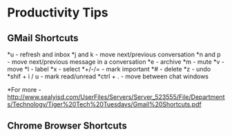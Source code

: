 
# Productivity Tips

## GMail Shortcuts

*u - refresh and inbox
*j and k - move next/previous conversation
*n and p  - move next/previous message in a conversation
*e - archive
*m - mute
*v - move
*l - label
*x - select
*+/-/= - mark important
*\# - delete
*z - undo
*shif + i / u - mark read/unread
*ctrl + . - move between chat windows

*For more - http://www.sealyisd.com/UserFiles/Servers/Server_523555/File/Departments/Technology/Tiger%20Tech%20Tuesdays/Gmail%20Shortcuts.pdf


## Chrome Browser Shortcuts
